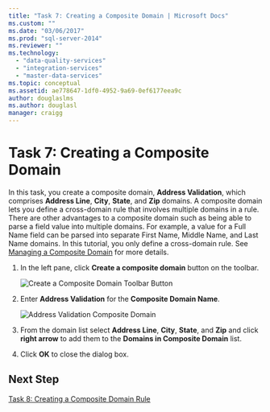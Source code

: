 ```yaml
---
title: "Task 7: Creating a Composite Domain | Microsoft Docs"
ms.custom: ""
ms.date: "03/06/2017"
ms.prod: "sql-server-2014"
ms.reviewer: ""
ms.technology: 
  - "data-quality-services"
  - "integration-services"
  - "master-data-services"
ms.topic: conceptual
ms.assetid: ae778647-1df0-4952-9a69-0ef6177eea9c
author: douglaslms
ms.author: douglasl
manager: craigg
---
```

# Task 7: Creating a Composite Domain
  In this task, you create a composite domain, **Address Validation**, which comprises **Address Line**, **City**, **State**, and **Zip** domains. A composite domain lets you define a cross-domain rule that involves multiple domains in a rule. There are other advantages to a composite domain such as being able to parse a field value into multiple domains.  For example, a value for a Full Name field can be parsed into separate First Name, Middle Name, and Last Name domains. In this tutorial, you only define a cross-domain rule. See [Managing a Composite Domain](https://msdn.microsoft.com/library/hh510399.aspx) for more details.  
  
1.  In the left pane, click **Create a composite domain** button on the toolbar.  
  
     ![Create a Composite Domain Toolbar Button](../../2014/tutorials/media/et-creatingacompositedomain-01.jpg "Create a Composite Domain Toolbar Button")  
  
2.  Enter **Address Validation** for the **Composite Domain Name**.  
  
     ![Address Validation Composite Domain](../../2014/tutorials/media/et-creatingacompositedomain-02.jpg "Address Validation Composite Domain")  
  
3.  From the domain list select **Address Line**, **City**, **State**, and **Zip** and click **right arrow** to add them to the **Domains in Composite Domain** list.  
  
4.  Click **OK** to close the dialog box.  
  
## Next Step  
 [Task 8: Creating a Composite Domain Rule](../../2014/tutorials/task-8-creating-a-composite-domain-rule.md)  
  
  
